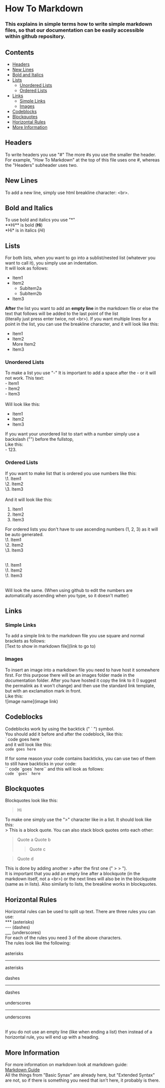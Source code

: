 # How To Markdown 
### This explains in simple terms how to write simple markdown files, so that our documentation can be easily accessible within github repository.
## Contents
- [Headers](#headers)
- [New Lines](#new-lines)
- [Bold and Italics](#bold-and-italics)
- [Lists](#lists)
  - [Unordered Lists](#unordered-lists)
  - [Ordered Lists](#ordered-lists)
- [Links](#links)
  - [Simple Links](#simple-links)
  - [Images](#images)
- [Codeblocks](#codeblocks)
- [Blockquotes](#blockquotes)
- [Horizontal Rules](#horizontal-rules)
- [More Information](#more-information)

## Headers
To write headers you use "#"
The more #s you use the smaller the header.
For example, "How To Markdown" at the top of this file uses one #, whereas the "Headers" subheader uses two.

## New Lines
To add a new line, simply use html breakline character: \<br>.

## Bold and Italics
To use bold and italics you use "*" <br>
\*\*Hi\*\* is bold (**Hi**) <br>
\*Hi\* is in italics (*Hi*)

## Lists
For both lists, when you want to go into a sublist/nested list (whatever you want to call it), you simply use an indentation. <br>
It will look as follows: <br>
- Item1
- Item2
  - SubItem2a
  - SubItem2b
- Item3

**After** the list you want to add an **empty line** in the markdown file or else the text that follows will be added to the last point of the list <br>
(literally just press enter twice, not \<br>).
If you want multiple lines for a point in the list, you can use the breakline character, and it will look like this: <br>
- Item1
- Item2 <br> More Item2
- Item3

### Unordered Lists
To make a list you use "-"
It is important to add a space after the - or it will not work.
This text: <br>
\- Item1 <br>
\- Item2 <br>
\- Item3 <br><br>
Will look like this:
- Item1
- Item2
- Item3

If you want your unordered list to start with a number simply use a backslash ("\") before the fullstop, <br>
Like this: <br>
\- 123\.

### Ordered Lists
If you want to make list that is ordered you use numbers like this: <br>
\1. Item1 <br>
\2. Item2 <br>
\3. Item3 <br><br>
And it will look like this:
1. Item1
2. Item2
3. Item3

For ordered lists you don't have to use ascending numbers (1, 2, 3) as it will be auto generated. <br>
\1. Item1 <br>
\2. Item2 <br>
\3. Item3 <br><br>

\1. Item1 <br>
\1. Item2 <br>
\1. Item3 <br><br>

Will look the same. (When using github to edit the numbers are automatically ascending when you type, so it doesn't matter)

## Links

### Simple Links
To add a simple link to the markdown file you use square and normal brackets as follows:<br>
\[Text to show in markdown file]\(link to go to)
### Images
To insert an image into a markdown file you need to have host it somewhere first. For this purpose there will be an images folder made in the documentation folder. 
After you have hosted it copy the link to it (I suggest the permalink as it won't change) and then use the standard link template, but with an exclamation mark in front. <br>
Like this: <br>
!\[image name]\(image link)

## Codeblocks
Codeblocks work by using the backtick (" \` ") symbol. <br>
You should add it before and after the codeblock, like this: <br>
\` code goes here \` <br>
and it will look like this: <br>
`code goes here`

If for some reason your code contains backticks, you can use two of them to still have backticks in your code: <br>
\`\` code \`goes\` here\`\`
and this will look as follows: <br>
`` code `goes` here ``

## Blockquotes
Blockquotes look like this: <br>
> Hi

To make one simply use the ">" character like in a list. It should look like this: <br>
\> This is a block quote.
You can also stack block quotes onto each other: <br>
> Quote a
> Quote b
> > Quote c

> Quote d

This is done by adding another > after the first one (" > > "). <br>
It is important that you add an empty line after a blockquote (in the markdown itself, not a \<br>) or the next lines will also be in the blockquote (same as in lists).
Also similarly to lists, the breakline works in blockquotes.

## Horizontal Rules
Horizontal rules can be used to split up text. There are three rules you can use: <br>
\***  (asterisks)<br>
\--- (dashes)<br>
\___ (underscores)<br>
For each of the rules you need 3 of the above characters.<br>
The rules look like the following:<br><br>
asterisks

***

asterisks
<br><br>
dashes

---

dashes
<br><br>
underscores

___

underscores<br><br>

If you do not use an empty line (like when ending a list) then instead of a horizontal rule, you will end up with a heading.

## More Information
For more information on markdown look at markdown guide: <br>
[Markdown Guide](https://www.markdownguide.org/)<br>
All the things from "Basic Synax" are already here, but "Extended Syntax" are not, so if there is something you need that isn't here, it probably is there.